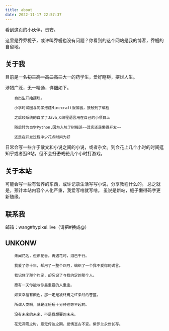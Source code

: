 ```yaml
---
title: about
date: 2022-11-17 22:57:37
---
```


看到这页的小伙伴，贵安。

这里是乔乔栀子，或许叫乔栀也没有问题？你看到的这个网站是我的博客，乔栀的自留地。

## 关于我

目前是一名~~初三高一高二高三~~大一的药学生，爱好瞎掰，摆烂人生。

涉猎广泛，无一精通，详细如下。
```
    自出生开始摆烂。

    小学时试图与同学搭建Minecraft服务器，接触到了编程

    之后较系统的自学了Java,C编程语言用在自己的小项目上

    随后转为自学Python,因为入坑了树梅派~~其实还是懒得开发~~
    
    还是在开发过程中少花点时间为好    
```
日常会写一些介于散文和小说之间的小说，或者杂文。到会花上几个小时的时间逛知乎或者逛B站，但不会~~打游戏花~~几个小时打游戏。

## 关于本站

可能会写一些有营养的东西，或许记录生活写写小说，分享教程什么的。
总之就是，预计本站内容个人化严重，我爱写啥就写啥。
虽说是新站，栀子懒得码字更新随缘。

## 联系我

邮箱：wang#hypixel.live（请把#换成@）

## UNKONW

```
    未闻花名，但识花香。再遇花时，泪已千行。

    我爱了你十年，却用了一整个四月，编织了一个我不爱你的谎言。

    我记住了那个约定，却忘记了与我约定的那个人。

    愿有一天你能与你最重要的人重逢。

    如果幸福有颜色，那一定是被终焉之红染尽的苍蓝。

    所谓人类啊，就是连短短十分钟也等不起的。

    没有未来的未来，不是我想要的未来。

    花无凋零之时，意无传达之期。爱情亘古不变。紫罗兰永世长存。
```
